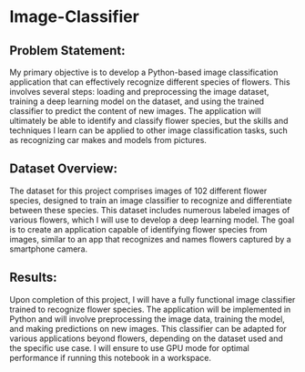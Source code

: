 # Image-Classifier
## Problem Statement:

My primary objective is to develop a Python-based image classification application that can effectively recognize different species of flowers. This involves several steps: loading and preprocessing the image dataset, training a deep learning model on the dataset, and using the trained classifier to predict the content of new images. The application will ultimately be able to identify and classify flower species, but the skills and techniques I learn can be applied to other image classification tasks, such as recognizing car makes and models from pictures.


## Dataset Overview:

The dataset for this project comprises images of 102 different flower species, designed to train an image classifier to recognize and differentiate between these species. This dataset includes numerous labeled images of various flowers, which I will use to develop a deep learning model. The goal is to create an application capable of identifying flower species from images, similar to an app that recognizes and names flowers captured by a smartphone camera.


## Results:

Upon completion of this project, I will have a fully functional image classifier trained to recognize flower species. The application will be implemented in Python and will involve preprocessing the image data, training the model, and making predictions on new images. This classifier can be adapted for various applications beyond flowers, depending on the dataset used and the specific use case. I will ensure to use GPU mode for optimal performance if running this notebook in a workspace.






